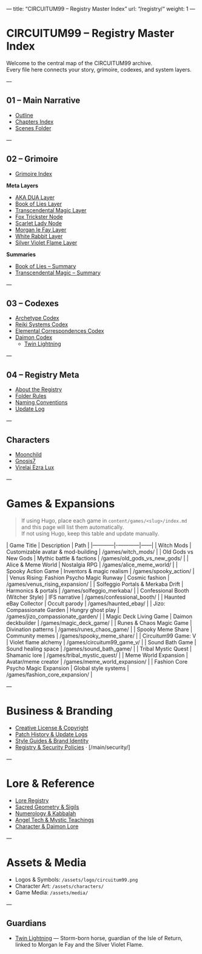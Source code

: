—
title: “CIRCUITUM99 – Registry Master Index”
url: “/registry/“
weight: 1
—

# CIRCUITUM99 – Registry Master Index

Welcome to the central map of the CIRCUITUM99 archive.  
Every file here connects your story, grimoire, codexes, and system layers.

—

## 01 – Main Narrative
- [Outline](/01_main_narrative/00_outline/)
- [Chapters Index](/01_main_narrative/chapters_index/)
- [Scenes Folder](/01_main_narrative/scenes/)

—

## 02 – Grimoire
- [Grimoire Index](/02_grimoire/grimoire_index/)

**Meta Layers**
- [AKA DUA Layer](/02_grimoire/meta_layers/00_AKA_DUA_LAYER/)
- [Book of Lies Layer](/02_grimoire/meta_layers/01_BOOK_OF_LIES_LAYER/)
- [Transcendental Magic Layer](/02_grimoire/meta_layers/02_TRANSCENDENTAL_MAGIC_LAYER/)
- [Fox Trickster Node](/02_grimoire/meta_layers/03_Fox_Trickster_Node/)
- [Scarlet Lady Node](/02_grimoire/meta_layers/04_Scarlet_Lady_Node/)
- [Morgan le Fay Layer](/02_grimoire/meta_layers/summaries/05_Morgan_le_Fay_Layer.md/)
- [White Rabbit Layer](/02_grimoire/meta_layers/06_White_Rabbit_Layer.md/)
- [Silver Violet Flame Layer](/02_grimoire/meta_layers/07_Silver_Violet_Flame_Layer.md/)

**Summaries**
- [Book of Lies – Summary](/02_grimoire/summaries/Book_of_Lies_SUMMARY/)
- [Transcendental Magic – Summary](/02_grimoire/summaries/Transcendental_Magic_SUMMARY/)

—

## 03 – Codexes
- [Archetype Codex](/03_codexes/archetype_codex/)
- [Reiki Systems Codex](/03_codexes/reiki_systems_codex/)
- [Elemental Correspondences Codex](/03_codexes/elemental_correspondences_codex/)
- [Daimon Codex](/03_codexes/daimons/)
  - [Twin Lightning](/03_codexes/daimons/Twin_Lightning.md)

—

## 04 – Registry Meta
- [About the Registry](/04_registry_meta/registry/)
- [Folder Rules](/04_registry_meta/folder_rules/)
- [Naming Conventions](/04_registry_meta/naming_conventions/)
- [Update Log](/04_registry_meta/update_log/)

—

## Characters
- [Moonchild](/characters/moonchild/moonchild_profile/)
- [Gnosis7](/characters/gnosis7/gnosis7_profile/)
- [Virelai Ezra Lux](/characters/Virelai_Ezra_Lux/Virelai_Ezra_Lux_profile/)

—

# Games & Expansions

> If using Hugo, place each game in `content/games/<slug>/index.md` and this page will list them automatically.  
> If not using Hugo, keep this table and update manually.

| Game Title | Description | Path |
|————|-————|——|
| Witch Mods | Customizable avatar & mod-building | /games/witch_mods/ |
| Old Gods vs New Gods | Mythic battle & factions | /games/old_gods_vs_new_gods/ |
| Alice & Meme World | Nostalgia RPG | /games/alice_meme_world/ |
| Spooky Action Game | Inventors & magic realism | /games/spooky_action/ |
| Venus Rising: Fashion Psycho Magic Runway | Cosmic fashion | /games/venus_rising_expansion/ |
| Solfeggio Portals & Merkaba Drift | Harmonics & portals | /games/solfeggio_merkaba/ |
| Confessional Booth (Witcher Style) | IFS narrative | /games/confessional_booth/ |
| Haunted eBay Collector | Occult parody | /games/haunted_ebay/ |
| Jizo: Compassionate Garden | Hungry ghost play | /games/jizo_compassionate_garden/ |
| Magic Deck Living Game | Daimon deckbuilder | /games/magic_deck_game/ |
| Runes & Chaos Magic Game | Divination patterns | /games/runes_chaos_game/ |
| Spooky Meme Share | Community memes | /games/spooky_meme_share/ |
| Circuitum99 Game: V | Violet flame alchemy | /games/circuitum99_game_v/ |
| Sound Bath Game | Sound healing space | /games/sound_bath_game/ |
| Tribal Mystic Quest | Shamanic lore | /games/tribal_mystic_quest/ |
| Meme World Expansion | Avatar/meme creator | /games/meme_world_expansion/ |
| Fashion Core Psycho Magic Expansion | Global style systems | /games/fashion_core_expansion/ |

—

# Business & Branding
- [Creative License & Copyright](/main/docs/CREATIVE_LICENSE/)
- [Patch History & Update Logs](/main/docs/PATCH_HISTORY/)
- [Style Guides & Brand Identity](/main/business_style_guide/)
- [Registry & Security Policies](/main/registry/) · [/main/security/]

—

# Lore & Reference
- [Lore Registry](/main/lore/registry/)
- [Sacred Geometry & Sigils](/main/lore/sacred_geometry/)
- [Numerology & Kabbalah](/main/lore/numerology_kabbalah/)
- [Angel Tech & Mystic Teachings](/main/lore/angel_tech/)
- [Character & Daimon Lore](/main/lore/characters/)

—

# Assets & Media
- Logos & Symbols: `/assets/logo/circuitum99.png`
- Character Art: `/assets/characters/`
- Game Media: `/assets/media/`

—

## Guardians
- [Twin Lightning](/03_codexes/daimons/Twin_Lightning.md) — Storm-born horse, guardian of the Isle of Return, linked to Morgan le Fay and the Silver Violet Flame.